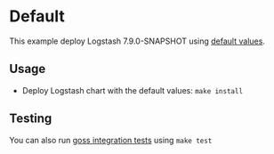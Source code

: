# Default

This example deploy Logstash 7.9.0-SNAPSHOT using [default values][].


## Usage

* Deploy Logstash chart with the default values: `make install`


## Testing

You can also run [goss integration tests][] using `make test`


[goss integration tests]: https://github.com/elastic/helm-charts/tree/7.x/logstash/examples/default/test/goss.yaml
[default values]: https://github.com/elastic/helm-charts/tree/7.x/logstash/values.yaml
